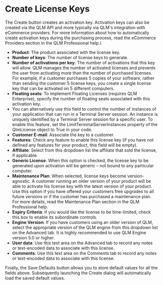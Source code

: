 # Create License Keys

The Create button creates an activation key. Activation keys can also be created via the QLM API and more typically via QLM's integration with eCommerce providers. For more information about how to automatically create activation keys during the purchasing process, read the eCommerce Providers section in the QLM Professional help.\


* **Product**: The product associated with the license key.
* **Number of keys**: The number of license keys to generate.
* **Number of activations per key**: The number of activations that this key will allow. QLM manages the number of activated licenses and prevents the user from activating more than the number of purchased licenses. For example, if a customer purchases 5 copies of your software, rather than sending the customer 5 license keys, you create a single license key that can be activated on 5 different computers.
* **Floating seats**: To implement Floating Licenses (requires QLM Enterprise), specify the number of floating seats associated with this activation key.
* You can alternatively use this field to control the number of instances of your application that can run in a Terminal Server session. An instance is uniquely identified by a Terminal Server session for a specific user. To enable this feature, set the LimitTerminalServerInstances property of the QlmLicense object to True in your code.
* **Customer E-mail**: Associate the key to a customer.
* **Features**: Check any feature to enable this license key (if you have not defined any features for your product, this field will be empty).
* **Affiliate**: Select from this dropdown list the affiliate that sold the license, if applicable.
* **Generic License**: When this option is checked, the license key to be generated upon activation will be generic – not bound to any particular computer.
* **Maintenance Plan**: When selected, license keys become version-agnostic. A customer running an older version of your product will be able to activate his license key with the latest version of your product. Use this option if you have offered your customers free upgrades to all future versions or if the customer has purchased a maintenance plan. For more details, read the Maintenance Plan section in the QLM Professional help.
* **Expiry Criteria**: If you would like the license to be time-limited, check this box to enable its subordinate controls.
* **Engine Version**: If you have customers using an older version of QLM, select the appropriate version of the QLM engine from this dropdown list on the Advanced tab. It is highly recommended to use QLM Engine version 5.0 or higher.
* **User data**: Use this text area on the Advanced tab to record any notes or text-encoded data to associate with this license.
* **Comments**: Use this text area on the Comments tab to record any notes or text-encoded data to associate with this license.

Finally, the Save Defaults button allows you to store default values for all the fields above. Subsequently launching the Create dialog will automatically load the saved default values.
